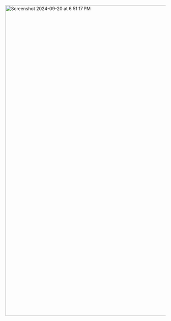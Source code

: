 <img width="977" alt="Screenshot 2024-09-20 at 6 51 17 PM" src="https://github.com/user-attachments/assets/aba256c2-9327-48b9-a2b4-c27173a52abc">
